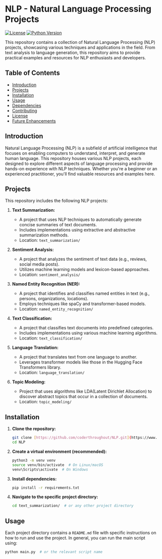 # NLP - Natural Language Processing Projects

[![License](https://img.shields.io/badge/License-MIT-blue.svg)](LICENSE) [![Python Version](https://img.shields.io/badge/python-3.8+-blue.svg)](https://www.python.org/downloads/)

This repository contains a collection of Natural Language Processing (NLP) projects, showcasing various techniques and applications in the field. From text analysis to language generation, this repository aims to provide practical examples and resources for NLP enthusiasts and developers.

## Table of Contents

-   [Introduction](#introduction)
-   [Projects](#projects)
-   [Installation](#installation)
-   [Usage](#usage)
-   [Dependencies](#dependencies)
-   [Contributing](#contributing)
-   [License](#license)
-   [Future Enhancements](#future-enhancements)

## Introduction

Natural Language Processing (NLP) is a subfield of artificial intelligence that focuses on enabling computers to understand, interpret, and generate human language. This repository houses various NLP projects, each designed to explore different aspects of language processing and provide hands-on experience with NLP techniques. Whether you're a beginner or an experienced practitioner, you'll find valuable resources and examples here.

## Projects

This repository includes the following NLP projects:

1.  **Text Summarization:**
    -   A project that uses NLP techniques to automatically generate concise summaries of text documents.
    -   Includes implementations using extractive and abstractive summarization methods.
    -   Location: `text_summarization/`

2.  **Sentiment Analysis:**
    -   A project that analyzes the sentiment of text data (e.g., reviews, social media posts).
    -   Utilizes machine learning models and lexicon-based approaches.
    -   Location: `sentiment_analysis/`

3.  **Named Entity Recognition (NER):**
    -   A project that identifies and classifies named entities in text (e.g., persons, organizations, locations).
    -   Employs techniques like spaCy and transformer-based models.
    -   Location: `named_entity_recognition/`

4.  **Text Classification:**
    -   A project that classifies text documents into predefined categories.
    -   Includes implementations using various machine learning algorithms.
    -   Location: `text_classification/`

5.  **Language Translation:**
    -   A project that translates text from one language to another.
    -   Leverages transformer models like those in the Hugging Face Transformers library.
    -   Location: `language_translation/`

6. **Topic Modeling:**
    - Project that uses algorithms like LDA(Latent Dirichlet Allocation) to discover abstract topics that occur in a collection of documents.
    - Location: `topic_modeling/`

## Installation

1.  **Clone the repository:**

    ```bash
    git clone [https://github.com/coderthroughout/NLP.git](https://www.google.com/search?q=https://github.com/coderthroughout/NLP.git)
    cd NLP
    ```

2.  **Create a virtual environment (recommended):**

    ```bash
    python3 -m venv venv
    source venv/bin/activate  # On Linux/macOS
    venv\Scripts\activate  # On Windows
    ```

3.  **Install dependencies:**

    ```bash
    pip install -r requirements.txt
    ```

4.  **Navigate to the specific project directory:**

    ```bash
    cd text_summarization/  # or any other project directory
    ```

## Usage

Each project directory contains a `README.md` file with specific instructions on how to run and use the project. In general, you can run the main script using:

```bash
python main.py  # or the relevant script name
